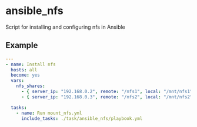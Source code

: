 # ansible_nfs
Script for installing and configuring nfs in Ansible

## Example

```yaml
---
- name: Install nfs
  hosts: all
  become: yes
  vars:
    nfs_shares:
      - { server_ip: "192.168.0.2", remote: "/nfs1", local: "/mnt/nfs1" }
      - { server_ip: "192.168.0.3", remote: "/nfs2", local: "/mnt/nfs2" }

  tasks:
    - name: Run mount_nfs.yml
      include_tasks: ./task/ansible_nfs/playbook.yml
```